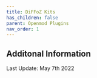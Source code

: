 ```yaml
---
title: DiFFoZ Kits
has_children: false
parent: Openmod Plugins
nav_order: 1
---
```


## Additonal Information

Last Update: May 7th 2022